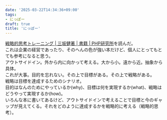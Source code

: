 ```yaml
---
date: '2025-03-22T14:34:36+09:00'
tags:
- にっぽー
draft: true
title: 'にっぽー'
---
```

[戦略的思考トレーニング | 三坂健著 | 書籍 | PHP研究所](https://www.php.co.jp/books/detail.php?isbn=978-4-569-85077-1)を読んだ。  
これは企業の経営であったり、そのへんの色が強い本だけど、個人にとってもとても参考になると思う。  
アウトサイドイン。外から内に向かって考える。大から小。遠から近。抽象から具体。  
これが大事。目的を忘れない。その上で目標がある。その上で戦略がある。  
戦略は目標を達成するためのシナリオ。  
目的はなんのためにやっているか(why)、目標は何を実現するか(what)、戦略はどうやって実現するか(how)。  
いろんな本に書いてあるけど、アウトサイドインで考えることで目標と今のギャップが見えてくる。それをどのように達成するかを戦略的に考える（戦略的思考）。

